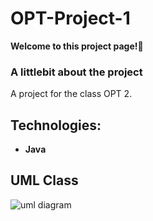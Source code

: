 # OPT-Project-1
**Welcome to this project page!👋**

### A littlebit about the project
A project for the class OPT 2.


## Technologies:
  - **Java**

## UML Class
![uml diagram](https://user-images.githubusercontent.com/71024003/225643232-91b30be5-377a-46ce-ae6b-18916e21c655.jpg)
